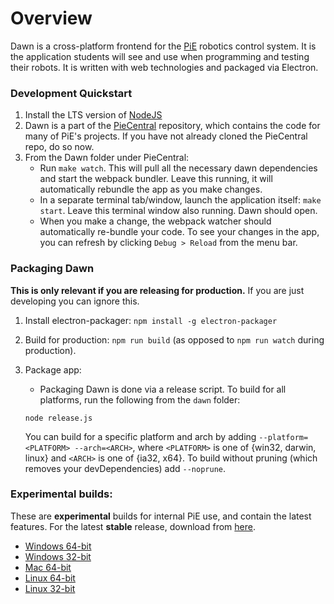 # Overview
Dawn is a cross-platform frontend for the [PiE](https://pioneers.berkeley.edu) robotics control system. It is the
application students will see and use when programming and testing their robots. It is written with web technologies
and packaged via Electron.

### Development Quickstart
1. Install the LTS version of [NodeJS](https://nodejs.org/en/download/)
2. Dawn is a part of the [PieCentral](https://github.com/pioneers/PieCentral) repository, which contains the code for
many of PiE's projects. If you have not already cloned the PieCentral repo, do so now.
3. From the Dawn folder under PieCentral:
    * Run `make watch`. This will pull all the necessary dawn dependencies and start the webpack bundler. Leave
    this running, it will automatically rebundle the app as you make changes.
    * In a separate terminal tab/window, launch the application itself: `make start`. Leave this terminal
    window also running. Dawn should open.
    * When you make a change, the webpack watcher should automatically re-bundle your code. To see your changes in the
    app, you can refresh by clicking `Debug > Reload` from the menu bar.

### Packaging Dawn
**This is only relevant if you are releasing for production.** If you are just developing you can ignore this.

1. Install electron-packager: `npm install -g electron-packager`
2. Build for production: `npm run build` (as opposed to `npm run watch` during production).
3. Package app:
    * Packaging Dawn is done via a release script. To build for all platforms, run the following from the `dawn` folder:

    ```
    node release.js
    ```

   You can build for a specific platform and arch by adding `--platform=<PLATFORM> --arch=<ARCH>`, where `<PLATFORM>`
   is one of {win32, darwin, linux} and `<ARCH>` is one of {ia32, x64}. To build without pruning (which removes your
   devDependencies) add `--noprune`.

### Experimental builds:
These are **experimental** builds for internal PiE use, and contain the latest features. For the latest
**stable** release, download from [here](https://pioneers.github.io/dawn/).
* [Windows 64-bit](https://storage.googleapis.com/pie-software-builds/experimental/dawn-win32-x64.zip)
* [Windows 32-bit](https://storage.googleapis.com/pie-software-builds/experimental/dawn-win32-ia32.zip)
* [Mac 64-bit](https://storage.googleapis.com/pie-software-builds/experimental/dawn-darwin-x64.zip)
* [Linux 64-bit](https://storage.googleapis.com/pie-software-builds/experimental/dawn-linux-x64.zip)
* [Linux 32-bit](https://storage.googleapis.com/pie-software-builds/experimental/dawn-linux-ia32.zip)

